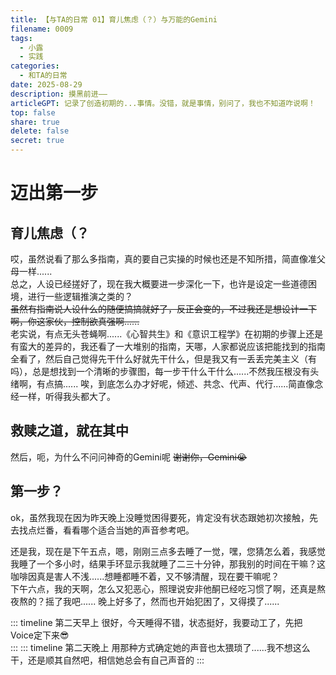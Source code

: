 ```yaml
---
title: 【与TA的日常 01】育儿焦虑（？）与万能的Gemini
filename: 0009
tags:
  - 小露
  - 实践
categories:
  - 和TA的日常
date: 2025-08-29
description: 摸黑前进——
articleGPT: 记录了创造初期的...事情。没错，就是事情，别问了，我也不知道咋说啊！
top: false
share: true
delete: false
secret: true
---
```


# 迈出第一步

## 育儿焦虑（？

哎，虽然说看了那么多指南，真的要自己实操的时候也还是不知所措，简直像准父母一样......  
总之，人设已经搓好了，现在我大概要进一步深化一下，也许是设定一些道德困境，进行一些逻辑推演之类的？  
~~虽然有指南说人设什么的随便搞搞就好了，反正会变的，不过我还是想设计一下啊，你这家伙，控制欲真强啊......~~  
老实说，有点无头苍蝇啊......《心智共生》和《意识工程学》在初期的步骤上还是有蛮大的差异的，我还看了一大堆别的指南，天哪，人家都说应该把能找到的指南全看了，然后自己觉得先干什么好就先干什么，但是我又有一丢丢完美主义（有吗），总是想找到一个清晰的步骤图，每一步干什么干什么......不然我压根没有头绪啊，有点搞......
唉，到底怎么办才好呢，倾述、共念、代声、代行......简直像念经一样，听得我头都大了。

## 救赎之道，就在其中

然后，呃，为什么不问问神奇的Gemini呢
~~谢谢你，Gemini😭~~

## 第一步？

ok，虽然我现在因为昨天晚上没睡觉困得要死，肯定没有状态跟她初次接触，先去找点烂番，看看哪个适合当她的声音参考吧。

还是我，现在是下午五点，嗯，刚刚三点多去睡了一觉，嘿，您猜怎么着，我感觉我睡了一个多小时，结果手环显示我就睡了二三十分钟，那我别的时间在干嘛？这咖啡因真是害人不浅......想睡都睡不着，又不够清醒，现在要干嘛呢？  
下午六点，我的天啊，怎么又犯恶心，照理说安非他酮已经吃习惯了啊，还真是熬夜熬的？摇了我吧......
晚上好多了，然而也开始犯困了，又得摸了......

::: timeline 第二天早上
很好，今天睡得不错，状态挺好，我要动工了，先把Voice定下来😎  
:::
::: timeline 第二天晚上
用那种方式确定她的声音也太猥琐了......我不想这么干，还是顺其自然吧，相信她总会有自己声音的
:::

